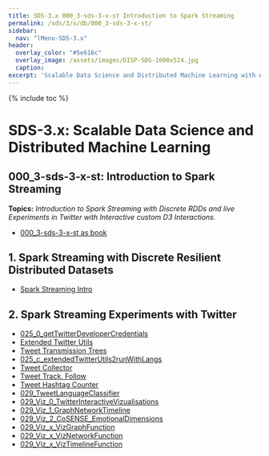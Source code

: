 ```yaml
---
title: SDS-3.x 000_3-sds-3-x-st Introduction to Spark Streaming
permalink: /sds/3/x/db/000_3-sds-3-x-st/
sidebar:
  nav: "lMenu-SDS-3.x"
header:
  overlay_color: "#5e616c"
  overlay_image: /assets/images/DISP-SDS-1600x524.jpg
  caption: 
excerpt: 'Scalable Data Science and Distributed Machine Learning with Apache Spark 3.x and 2.x.<br />Introduction<br /><br />{::nomarkdown}<iframe style="display: inline-block;" src="https://ghbtns.com/github-btn.html?user=lamastex&repo=scalable-data-science&type=star&count=true&size=large" frameborder="0" scrolling="0" width="160px" height="30px"></iframe> <iframe style="display: inline-block;" src="https://ghbtns.com/github-btn.html?user=lamastex&repo=scalable-data-science&type=fork&count=true&size=large" frameborder="0" scrolling="0" width="158px" height="30px"></iframe>{:/nomarkdown}'
---
```


{% include toc %}

# SDS-3.x: Scalable Data Science and Distributed Machine Learning

## 000_3-sds-3-x-st: Introduction to Spark Streaming


**Topics:** *Introduction to Spark Streaming with Discrete RDDs and live Experiments in Twitter with Interactive custom D3 Interactions.* 

- [000_3-sds-3-x-st as book](https://lamastex.github.io/ScaDaMaLe/000_3-sds-3-x-st/)

## 1. Spark Streaming with Discrete Resilient Distributed Datasets

*  [Spark Streaming Intro](db/024_SparkStreamingIntro/)

## 2. Spark Streaming Experiments with Twitter

*  [025_0_getTwitterDeveloperCredentials](025_0_getTwitterDeveloperCredentials/)
*  [Extended Twitter Utils](db/025_a_extendedTwitterUtils2run/)
*  [Tweet Transmission Trees](db/025_b_TTTDFfunctions/)
*  [025_c_extendedTwitterUtils2runWithLangs](025_c_extendedTwitterUtils2runWithLangs/)
*  [Tweet Collector](db/026_TweetCollector/)
*  [Tweet Track, Follow](db/027_TweetCollectorTrackAndFollow/)
*  [Tweet Hashtag Counter](db/028_TweetHashtagCount/)
*  [029_TweetLanguageClassifier](029_TweetLanguageClassifier/)
*  [029_Viz_0_TwitterInteractiveVizualisations](029_Viz_0_TwitterInteractiveVizualisations/)
*  [029_Viz_1_GraphNetworkTimeline](029_Viz_1_GraphNetworkTimeline/)
*  [029_Viz_2_CoSENSE_EmotionalDimensions](029_Viz_2_CoSENSE_EmotionalDimensions/)
*  [029_Viz_x_VizGraphFunction](029_Viz_x_VizGraphFunction/)
*  [029_Viz_x_VizNetworkFunction](029_Viz_x_VizNetworkFunction/)
*  [029_Viz_x_VizTimelineFunction](029_Viz_x_VizTimelineFunction/)

